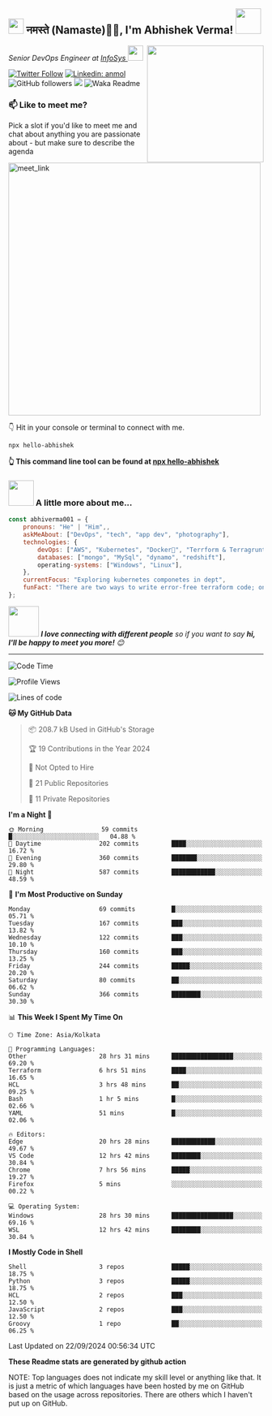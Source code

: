 <h2><img src="https://emojis.slackmojis.com/emojis/images/1531849430/4246/blob-sunglasses.gif?1531849430" width="30"/> नमस्ते (Namaste)🙏🏻, I'm Abhishek Verma! <img src="https://media.giphy.com/media/12oufCB0MyZ1Go/giphy.gif" width="50"></h2>
<img align='right' src="https://media.giphy.com/media/M9gbBd9nbDrOTu1Mqx/giphy.gif" width="230">
<p><em>Senior DevOps Engineer at <a href="https://www.infosys.com/">InfoSys
</a><img src="https://media.giphy.com/media/WUlplcMpOCEmTGBtBW/giphy.gif" width="30"> 
</em></p>

[![Twitter Follow](https://img.shields.io/twitter/follow/misteranmol?label=Follow)](https://twitter.com/intent/follow?screen_name=AbAbhishekverma)
[![Linkedin: anmol](https://img.shields.io/badge/-abhishek-blue?style=flat-square&logo=Linkedin&logoColor=white&link=https://www.linkedin.com/in/abhiverma001/)](https://www.linkedin.com/in/abhiverma001/)
![GitHub followers](https://img.shields.io/github/followers/abhiverma001?label=Follow&style=social)
![](https://visitor-badge.glitch.me/badge?page_id=anmol098.anmol098)
![Waka Readme](https://wakatime.com/badge/user/d23527f0-66b1-4a3f-9db5-c346e05aefa5.svg)

### 📫 Like to meet me?

Pick a slot if you'd like to meet me and chat about anything you are passionate about - but make sure to describe the agenda

<a href="https://calendly.com/ab-abhishekverma096/30min" target="_blank"><img width="498" alt="meet_link" src="https://user-images.githubusercontent.com/15426564/144297439-f530f383-e73e-41e0-9914-a9b7d3f432e5.png"></a>

👇 Hit in your console or terminal to connect with me.

```bash
npx hello-abhishek
```
**👆 This command line tool can be found at [npx hello-abhishek](https://github.com/abhiverma001/introduction-npm-package)**

### <img src="https://media.giphy.com/media/VgCDAzcKvsR6OM0uWg/giphy.gif" width="50"> A little more about me...  

```javascript
const abhiverma001 = {
    pronouns: "He" | "Him",,
    askMeAbout: ["DevOps", "tech", "app dev", "photography"],
    technologies: {
        devOps: ["AWS", "Kubernetes", "Docker🐳", "Terrform & Terragrunt", "Bash-Scripting", "CI-CD", "GitHub-Action", "Jenkins", "Spinnaker", "Datadog/New-Relic", "CloudFlare/Route53", "Nginx"],
        databases: ["mongo", "MySql", "dynamo", "redshift"],
        operating-systems: ["Windows", "Linux"],
    },
    currentFocus: "Exploring kubernetes componetes in dept",
    funFact: "There are two ways to write error-free terraform code; only the third one works"
};
```

<img src="https://media.giphy.com/media/LnQjpWaON8nhr21vNW/giphy.gif" width="60"> <em><b>I love connecting with different people</b> so if you want to say <b>hi, I'll be happy to meet you more!</b> 😊</em>

---
<!--START_SECTION:waka-->
![Code Time](http://img.shields.io/badge/Code%20Time-185%20hrs%2021%20mins-blue)

![Profile Views](http://img.shields.io/badge/Profile%20Views-0-blue)

![Lines of code](https://img.shields.io/badge/From%20Hello%20World%20I%27ve%20Written-245.9%20thousand%20lines%20of%20code-blue)

**🐱 My GitHub Data** 

> 📦 208.7 kB Used in GitHub's Storage 
 > 
> 🏆 19 Contributions in the Year 2024
 > 
> 🚫 Not Opted to Hire
 > 
> 📜 21 Public Repositories 
 > 
> 🔑 11 Private Repositories 
 > 
**I'm a Night 🦉** 

```text
🌞 Morning                59 commits          █░░░░░░░░░░░░░░░░░░░░░░░░   04.88 % 
🌆 Daytime                202 commits         ████░░░░░░░░░░░░░░░░░░░░░   16.72 % 
🌃 Evening                360 commits         ███████░░░░░░░░░░░░░░░░░░   29.80 % 
🌙 Night                  587 commits         ████████████░░░░░░░░░░░░░   48.59 % 
```
📅 **I'm Most Productive on Sunday** 

```text
Monday                   69 commits          █░░░░░░░░░░░░░░░░░░░░░░░░   05.71 % 
Tuesday                  167 commits         ███░░░░░░░░░░░░░░░░░░░░░░   13.82 % 
Wednesday                122 commits         ███░░░░░░░░░░░░░░░░░░░░░░   10.10 % 
Thursday                 160 commits         ███░░░░░░░░░░░░░░░░░░░░░░   13.25 % 
Friday                   244 commits         █████░░░░░░░░░░░░░░░░░░░░   20.20 % 
Saturday                 80 commits          ██░░░░░░░░░░░░░░░░░░░░░░░   06.62 % 
Sunday                   366 commits         ████████░░░░░░░░░░░░░░░░░   30.30 % 
```


📊 **This Week I Spent My Time On** 

```text
🕑︎ Time Zone: Asia/Kolkata

💬 Programming Languages: 
Other                    28 hrs 31 mins      █████████████████░░░░░░░░   69.20 % 
Terraform                6 hrs 51 mins       ████░░░░░░░░░░░░░░░░░░░░░   16.65 % 
HCL                      3 hrs 48 mins       ██░░░░░░░░░░░░░░░░░░░░░░░   09.25 % 
Bash                     1 hr 5 mins         █░░░░░░░░░░░░░░░░░░░░░░░░   02.66 % 
YAML                     51 mins             █░░░░░░░░░░░░░░░░░░░░░░░░   02.06 % 

🔥 Editors: 
Edge                     20 hrs 28 mins      ████████████░░░░░░░░░░░░░   49.67 % 
VS Code                  12 hrs 42 mins      ████████░░░░░░░░░░░░░░░░░   30.84 % 
Chrome                   7 hrs 56 mins       █████░░░░░░░░░░░░░░░░░░░░   19.27 % 
Firefox                  5 mins              ░░░░░░░░░░░░░░░░░░░░░░░░░   00.22 % 

💻 Operating System: 
Windows                  28 hrs 30 mins      █████████████████░░░░░░░░   69.16 % 
WSL                      12 hrs 42 mins      ████████░░░░░░░░░░░░░░░░░   30.84 % 
```

**I Mostly Code in Shell** 

```text
Shell                    3 repos             █████░░░░░░░░░░░░░░░░░░░░   18.75 % 
Python                   3 repos             █████░░░░░░░░░░░░░░░░░░░░   18.75 % 
HCL                      2 repos             ███░░░░░░░░░░░░░░░░░░░░░░   12.50 % 
JavaScript               2 repos             ███░░░░░░░░░░░░░░░░░░░░░░   12.50 % 
Groovy                   1 repo              ██░░░░░░░░░░░░░░░░░░░░░░░   06.25 % 
```




 Last Updated on 22/09/2024 00:56:34 UTC
<!--END_SECTION:waka-->

**These Readme stats are generated by github action**

NOTE: Top languages does not indicate my skill level or anything like that. It is just a metric of which languages have been hosted by me on GitHub based on the usage across repositories. There are others which I haven't put up on GitHub.
